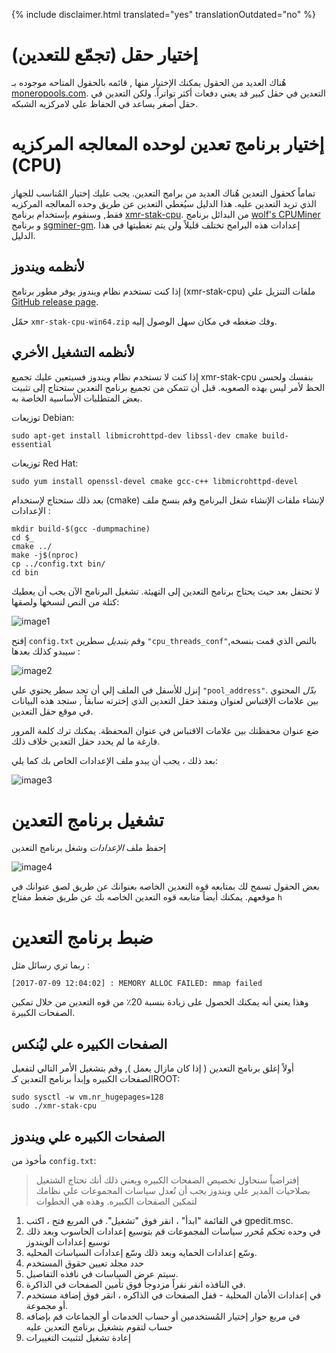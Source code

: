 {% include disclaimer.html translated="yes" translationOutdated="no" %}

# إختيار حقل (تجمّع للتعدين)

هُناك العديد من الحقول يمكنك الإختيار منها , قائمه بالحقول المتاحه موجوده بـ [moneropools.com](https://moneropools.com).
التعدين في حقل كبير قد يعني دفعات أكثر تواتراً. ولكن التعدين في حقل أصغر يساعد في الحفاظ علي لامركزيه الشبكه.

# إختيار برنامج تعدين لوحده المعالجه المركزيه (CPU)

تماماً كحقول التعدين هُناك العديد من برامج التعدين. يجب عليك إختيار المُناسب للجهاز الذي تريد التعدين عليه. هذا الدليل سيُغطي التعدين عن طريق وحده المعالجه المركزيه فقط, وسنقوم بإستخدام برنامج
[xmr-stak-cpu](https://github.com/fireice-uk/xmr-stak-cpu). من البدائل برنامج
[wolf's CPUMiner](https://github.com/wolf9466/cpuminer-multi) و برنامج
[sgminer-gm](https://github.com/genesismining/sgminer-gm). إعدادات هذه البرامج تختلف قليلاً ولن يتم تغطيتها في هذا الدليل.

## لأنظمه ويندوز

إذا كنت تستخدم نظام ويندوز يوفر مطور برنامج (xmr-stak-cpu) ملفات التنزيل علي
[GitHub release page](https://github.com/fireice-uk/xmr-stak-cpu/releases).

حمّل `xmr-stak-cpu-win64.zip` وفك ضغطه في مكان سهل الوصول إليه.

## لأنظمه التشغيل الأخري

إذا كنت لا تستخدم نظام ويندوز فسيتعين عليك تجميع xmr-stak-cpu بنفسك ولحسن الحظ لأمر ليس بهذه الصعوبه. قبل أن تتمكن من تجميع برنامج التعدين ستحتاج إلى تثبيت بعض المتطلبات الأساسية الخاصة به.

توزيعات Debian:

    sudo apt-get install libmicrohttpd-dev libssl-dev cmake build-essential

توزيعات Red Hat:

	sudo yum install openssl-devel cmake gcc-c++ libmicrohttpd-devel

<!-- TODO: Add dependencies for other operating systems? -->

بعد ذلك ستحتاج لإستخدام (cmake) لإنشاء ملفات الإنشاء شغل البرنامج وقم بنسخ ملف الإعدادات :

    mkdir build-$(gcc -dumpmachine)
	cd $_
	cmake ../
	make -j$(nproc)
	cp ../config.txt bin/
	cd bin

لا تحتفل بعد حيث يحتاج برنامج التعدين إلى التهيئة. تشغيل البرنامج الآن يجب أن يعطيك كتلة من النص لنسخها ولصقها:

![image1](png/mine_to_pool/1.png)

إفتح `config.txt` وقم *بتبديل* سطرين `"cpu_threads_conf"`بالنص الذي قمت بنسخه, سيبدو كذلك بعدها :

![image2](png/mine_to_pool/2.png)

إنزل للأسفل في الملف إلي أن تجد سطر يحتوي علي `"pool_address"`. *بدّل* المحتوي بين علامات الإقتباس لعنوان ومنفذ حقل التعدين الذي إخترته سابقاً , ستجد هذه البيانات في موقع حقل التعدين.

ضع عنوان محفظتك بين علامات الاقتباس في عنوان المحفظة. يمكنك ترك كلمة المرور فارغة ما لم يحدد حقل التعدين خلاف ذلك.

بعد ذلك ، يجب أن يبدو ملف الإعدادات الخاص بك كما يلي:

![image3](png/mine_to_pool/3.png)

# تشغيل برنامج التعدين

إحفظ ملف *الإعدادات* وشغل برنامج التعدين

![image4](png/mine_to_pool/4.png)

بعض الحقول تسمح لك بمتابعه قوه التعدين الخاصه بعنوانك عن طريق لصق عنوانك في موقعهم. يمكنك أيضاً متابعه قوه التعدين الخاصه بك عن طريق ضغط مفتاح `h`

# ضبط برنامج التعدين

ربما تري رسائل مثل :

	[2017-07-09 12:04:02] : MEMORY ALLOC FAILED: mmap failed

وهذا يعني أنه يمكنك الحصول على زيادة بنسبة 20٪ من قوه التعدين من خلال تمكين الصفحات الكبيرة.

## الصفحات الكبيره علي ليُنكس

أولاً إغلق برنامج التعدين ( إذا كان مازال يعمل ), وقم بتشغيل الأمر التالي لتفعيل الصفحات الكبيره وإبدأ برنامج التعدين كـROOT:

	sudo sysctl -w vm.nr_hugepages=128
	sudo ./xmr-stak-cpu

## الصفحات الكبيره علي ويندوز

مأخوذ من `config.txt`:

>إفتراضياً سنحاول تخصيص الصفحات الكبيره ويعني ذلك أنك تحتاج الشتغيل بصلاحيات المدير علي ويندوز
يجب أن تُعدل سياسات المجموعات علي نظامك لتمكين الصفحات الكبيره. وهذه هي الخطوات
1. في القائمة "ابدأ" ، انقر فوق "تشغيل". في المربع فتح ، اكتب gpedit.msc.
2. في وحده تحكم مُحرر سياسات المجموعات قم بتوسيع إعدادات الحاسوب وبعد ذلك توسيع إعدادات الويندوز
3. وسّع إعدادات الحمايه وبعد ذلك وسّع إعدادات السياسات المحليه.
4. حدد مجلد تعيين حقوق المستخدم
5. سيتم عرض السياسات في نافذه التفاصيل.
6. في النافذه انقر نقراً مزدوجاً فوق تأمين الصفحات في الذاكرة.
7. في إعدادات الأمان المحلية - قفل الصفحات في الذاكره ، انقر فوق إضافة مستخدم أو مجموعة.
8. في مربع حوار إختيار المُستخدمين أو حساب الخدمات أو الجماعات قم بإضافه حساب لتقوم بتشغيل برنامج التعدين عليه
9. إعادة تشغيل لتثبيت التغييرات
